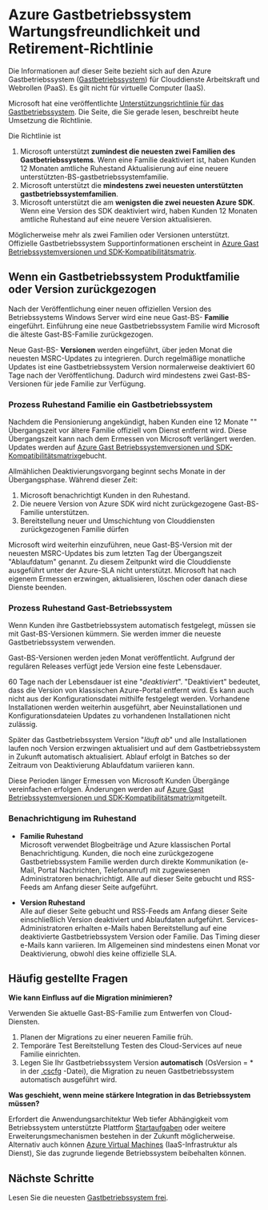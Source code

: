 <properties 
   pageTitle="Wartungsfreundlichkeit und Rentenkonten Policy guide für Azure Gastbetriebssystem | Microsoft Azure" 
   description="Enthält Informationen über was Microsoft angeht, Gastbetriebssystem Azure Cloud Services verwendet unterstützt werden." 
   services="cloud-services" 
   documentationCenter="na" 
   authors="raiye" 
   manager="timlt" 
   editor=""/>

<tags
   ms.service="cloud-services"
   ms.devlang="na"
   ms.topic="article"
   ms.tgt_pltfrm="na"
   ms.workload="tbd" 
   ms.date="10/24/2016"
   ms.author="raiye"/>

# <a name="azure-guest-os-supportability-and-retirement-policy"></a>Azure Gastbetriebssystem Wartungsfreundlichkeit und Retirement-Richtlinie
Die Informationen auf dieser Seite bezieht sich auf den Azure Gastbetriebssystem ([Gastbetriebssystem](cloud-services-guestos-update-matrix.md)) für Clouddienste Arbeitskraft und Webrollen (PaaS). Es gilt nicht für virtuelle Computer (IaaS). 

Microsoft hat eine veröffentlichte [Unterstützungsrichtlinie für das Gastbetriebssystem](http://support.microsoft.com/gp/azure-cloud-lifecycle-faq). Die Seite, die Sie gerade lesen, beschreibt heute Umsetzung die Richtlinie.

Die Richtlinie ist 

1. Microsoft unterstützt **zumindest die neuesten zwei Familien des Gastbetriebssystems**. Wenn eine Familie deaktiviert ist, haben Kunden 12 Monaten amtliche Ruhestand Aktualisierung auf eine neuere unterstützten-BS-gastbetriebssystemfamilie.
2. Microsoft unterstützt die **mindestens zwei neuesten unterstützten gastbetriebssystemfamilien**. 
3. Microsoft unterstützt die am **wenigsten die zwei neuesten Azure SDK**. Wenn eine Version des SDK deaktiviert wird, haben Kunden 12 Monaten amtliche Ruhestand auf eine neuere Version aktualisieren. 

Möglicherweise mehr als zwei Familien oder Versionen unterstützt. Offizielle Gastbetriebssystem Supportinformationen erscheint in [Azure Gast Betriebssystemversionen und SDK-Kompatibilitätsmatrix](cloud-services-guestos-update-matrix.md).


## <a name="when-a-guest-os-family-or-version-is-retired"></a>Wenn ein Gastbetriebssystem Produktfamilie oder Version zurückgezogen 


Nach der Veröffentlichung einer neuen offiziellen Version des Betriebssystems Windows Server wird eine neue Gast-BS- **Familie** eingeführt. Einführung eine neue Gastbetriebssystem Familie wird Microsoft die älteste Gast-BS-Familie zurückgezogen. 

Neue Gast-BS- **Versionen** werden eingeführt, über jeden Monat die neuesten MSRC-Updates zu integrieren. Durch regelmäßige monatliche Updates ist eine Gastbetriebssystem Version normalerweise deaktiviert 60 Tage nach der Veröffentlichung. Dadurch wird mindestens zwei Gast-BS-Versionen für jede Familie zur Verfügung. 

### <a name="process-during-a-guest-os-family-retirement"></a>Prozess Ruhestand Familie ein Gastbetriebssystem 


Nachdem die Pensionierung angekündigt, haben Kunden eine 12 Monate "" Übergangszeit vor ältere Familie offiziell vom Dienst entfernt wird. Diese Übergangszeit kann nach dem Ermessen von Microsoft verlängert werden. Updates werden auf [Azure Gast Betriebssystemversionen und SDK-Kompatibilitätsmatrix](cloud-services-guestos-update-matrix.md)gebucht.

Allmählichen Deaktivierungsvorgang beginnt sechs Monate in der Übergangsphase. Während dieser Zeit:

1. Microsoft benachrichtigt Kunden in den Ruhestand. 
2. Die neuere Version von Azure SDK wird nicht zurückgezogene Gast-BS-Familie unterstützen.
3. Bereitstellung neuer und Umschichtung von Clouddiensten zurückgezogenen Familie dürfen

Microsoft wird weiterhin einzuführen, neue Gast-BS-Version mit der neuesten MSRC-Updates bis zum letzten Tag der Übergangszeit "Ablaufdatum" genannt. Zu diesem Zeitpunkt wird die Clouddienste ausgeführt unter der Azure-SLA nicht unterstützt. Microsoft hat nach eigenem Ermessen erzwingen, aktualisieren, löschen oder danach diese Dienste beenden.



### <a name="process-during-a-guest-os-version-retirement"></a>Prozess Ruhestand Gast-Betriebssystem 
Wenn Kunden ihre Gastbetriebssystem automatisch festgelegt, müssen sie mit Gast-BS-Versionen kümmern. Sie werden immer die neueste Gastbetriebssystem verwenden.

Gast-BS-Versionen werden jeden Monat veröffentlicht. Aufgrund der regulären Releases verfügt jede Version eine feste Lebensdauer.

60 Tage nach der Lebensdauer ist eine "*deaktiviert*". "Deaktiviert" bedeutet, dass die Version von klassischen Azure-Portal entfernt wird. Es kann auch nicht aus der Konfigurationsdatei mithilfe festgelegt werden. Vorhandene Installationen werden weiterhin ausgeführt, aber Neuinstallationen und Konfigurationsdateien Updates zu vorhandenen Installationen nicht zulässig. 

Später das Gastbetriebssystem Version "*läuft ab*" und alle Installationen laufen noch Version erzwingen aktualisiert und auf dem Gastbetriebssystem in Zukunft automatisch aktualisiert. Ablauf erfolgt in Batches so der Zeitraum von Deaktivierung Ablaufdatum variieren kann. 

Diese Perioden länger Ermessen von Microsoft Kunden Übergänge vereinfachen erfolgen. Änderungen werden auf [Azure Gast Betriebssystemversionen und SDK-Kompatibilitätsmatrix](cloud-services-guestos-update-matrix.md)mitgeteilt.



### <a name="notifications-during-retirement"></a>Benachrichtigung im Ruhestand 

* **Familie Ruhestand** <br>Microsoft verwendet Blogbeiträge und Azure klassischen Portal Benachrichtigung. Kunden, die noch eine zurückgezogene Gastbetriebssystem Familie werden durch direkte Kommunikation (e-Mail, Portal Nachrichten, Telefonanruf) mit zugewiesenen Administratoren benachrichtigt. Alle auf dieser Seite gebucht und RSS-Feeds am Anfang dieser Seite aufgeführt. 


* **Version Ruhestand** <br>Alle auf dieser Seite gebucht und RSS-Feeds am Anfang dieser Seite einschließlich Version deaktiviert und Ablaufdaten aufgeführt. Services-Administratoren erhalten e-Mails haben Bereitstellung auf eine deaktivierte Gastbetriebssystem Version oder Familie. Das Timing dieser e-Mails kann variieren. Im Allgemeinen sind mindestens einen Monat vor Deaktivierung, obwohl dies keine offizielle SLA. 


## <a name="frequently-asked-questions"></a>Häufig gestellte Fragen

**Wie kann Einfluss auf die Migration minimieren?**

Verwenden Sie aktuelle Gast-BS-Familie zum Entwerfen von Cloud-Diensten. 

1. Planen der Migrations zu einer neueren Familie früh. 
2. Temporäre Test Bereitstellung Testen des Cloud-Services auf neue Familie einrichten. 
3. Legen Sie Ihr Gastbetriebssystem Version **automatisch** (OsVersion = * in der [.cscfg](cloud-services-model-and-package.md#cscfg) -Datei), die Migration zu neuen Gastbetriebssystem automatisch ausgeführt wird.

**Was geschieht, wenn meine stärkere Integration in das Betriebssystem müssen?**

Erfordert die Anwendungsarchitektur Web tiefer Abhängigkeit vom Betriebssystem unterstützte Plattform [Startaufgaben](cloud-services-startup-tasks.md) oder weitere Erweiterungsmechanismen bestehen in der Zukunft möglicherweise. Alternativ auch können [Azure Virtual Machines](https://azure.microsoft.com/documentation/scenarios/virtual-machines/) (IaaS-Infrastruktur als Dienst), Sie das zugrunde liegende Betriebssystem beibehalten können.
 
## <a name="next-steps"></a>Nächste Schritte
Lesen Sie die neuesten [Gastbetriebssystem frei](cloud-services-guestos-update-matrix.md).
